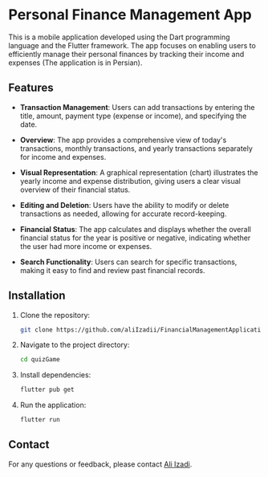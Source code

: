 # Personal Finance Management App

This is a mobile application developed using the Dart programming language and the Flutter framework. The app focuses on enabling users to efficiently manage their personal finances by tracking their income and expenses  (The application is in Persian).

## Features

- **Transaction Management**: Users can add transactions by entering the title, amount, payment type (expense or income), and specifying the date.
  
- **Overview**: The app provides a comprehensive view of today's transactions, monthly transactions, and yearly transactions separately for income and expenses.

- **Visual Representation**: A graphical representation (chart) illustrates the yearly income and expense distribution, giving users a clear visual overview of their financial status.

- **Editing and Deletion**: Users have the ability to modify or delete transactions as needed, allowing for accurate record-keeping.

- **Financial Status**: The app calculates and displays whether the overall financial status for the year is positive or negative, indicating whether the user had more income or expenses.

- **Search Functionality**: Users can search for specific transactions, making it easy to find and review past financial records.

## Installation

1. Clone the repository:
    ```bash
    git clone https://github.com/aliIzadii/FinancialManagementApplication.git
    ```

2. Navigate to the project directory:
    ```bash
    cd quizGame
    ```

3. Install dependencies:
    ```bash
    flutter pub get
    ```

4. Run the application:
    ```bash
    flutter run
    ```

## Contact

For any questions or feedback, please contact [Ali Izadi](mailto:ali.izadi.ce@gmail.com).
